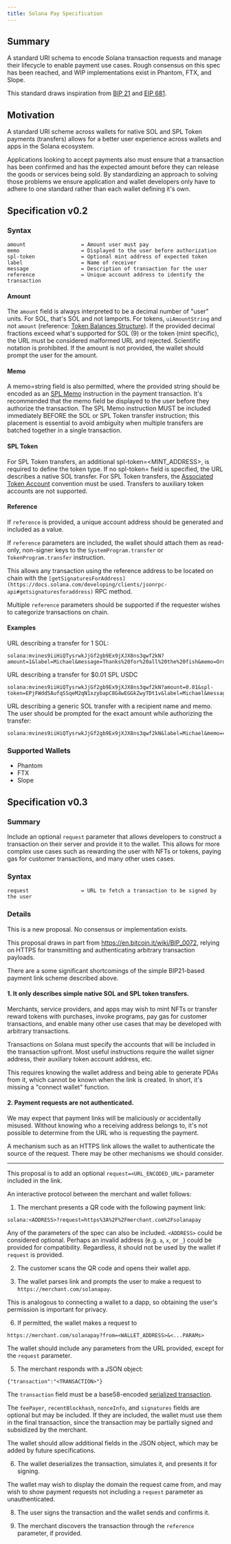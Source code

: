 ```yaml
---
title: Solana Pay Specification
---
```


## Summary
A standard URI schema to encode Solana transaction requests and manage their lifecycle to enable payment use cases. Rough consensus on this spec has been reached, and WIP implementations exist in Phantom, FTX, and Slope.

This standard draws inspiration from [BIP 21](https://github.com/bitcoin/bips/blob/master/bip-0021.mediawiki) and [EIP 681](https://github.com/ethereum/EIPs/blob/master/EIPS/eip-681.md).

## Motivation
A standard URI scheme across wallets for native SOL and SPL Token payments (transfers) allows for a better user experience across wallets and apps in the Solana ecosystem.

Applications looking to accept payments also must ensure that a transaction has been confirmed and has the expected amount before they can release the goods or services being sold. By standardizing an approach to solving those problems we ensure application and wallet developers only have to adhere to one standard rather than each wallet defining it's own.

## Specification v0.2

### Syntax
```
amount                  = Amount user must pay
memo                    = Displayed to the user before authorization
spl-token               = Optional mint address of expected token
label                   = Name of receiver
message                 = Description of transaction for the user
reference               = Unique account address to identify the transaction
```
#### Amount
The `amount` field is always interpreted to be a decimal number of "user" units. For SOL, that's SOL and not lamports. For tokens, `uiAmountString` and not `amount` (reference: [Token Balances Structure](https://docs.solana.com/developing/clients/jsonrpc-api#token-balances-structure)). If the provided decimal fractions exceed what's supported for SOL (9) or the token (mint specific), the URL must be considered malformed URL and rejected. Scientific notation is prohibited. If the amount is not provided, the wallet should prompt the user for the amount.

#### Memo
A memo=string field is also permitted, where the provided string should be encoded as an [SPL Memo](https://spl.solana.com/memo) instruction in the payment transaction. It's recommended that the memo field be displayed to the user before they authorize the transaction. The SPL Memo instruction MUST be included immediately BEFORE the SOL or SPL Token transfer instruction; this placement is essential to avoid ambiguity when multiple transfers are batched together in a single transaction.

#### SPL Token
For SPL Token transfers, an additional spl-token=<MINT_ADDRESS>, is required to define the token type. If no spl-token= field is specified, the URL describes a native SOL transfer. For SPL Token transfers, the [Associated Token Account](https://spl.solana.com/associated-token-account) convention must be used. Transfers to auxiliary token accounts are not supported.

#### Reference
If `reference` is provided, a unique account address should be generated and included as a value. 

If `reference` parameters are included, the wallet should attach them as read-only, non-signer keys to the `SystemProgram.transfer` or `TokenProgram.transfer` instruction.

This allows any transaction using the reference address to be located on chain with the `[getSignaturesForAddress](https://docs.solana.com/developing/clients/jsonrpc-api#getsignaturesforaddress)` RPC method.

Multiple `reference` parameters should be supported if the requester wishes to categorize transactions on chain.


#### Examples
URL describing a transfer for 1 SOL:
```
solana:mvines9iiHiQTysrwkJjGf2gb9Ex9jXJX8ns3qwf2kN?amount=1&label=Michael&message=Thanks%20for%20all%20the%20fish&memo=OrderId1234
```

URL describing a transfer for $0.01 SPL USDC
```
solana:mvines9iiHiQTysrwkJjGf2gb9Ex9jXJX8ns3qwf2kN?amount=0.01&spl-token=EPjFWdd5AufqSSqeM2qN1xzybapC8G4wEGGkZwyTDt1v&label=Michael&message=Thanks%20for%20all%20the%20fish&memo=OrderId5678
```

URL describing a generic SOL transfer with a recipient name and memo. The user should be prompted for the exact amount while authorizing the transfer:
```
solana:mvines9iiHiQTysrwkJjGf2gb9Ex9jXJX8ns3qwf2kN&label=Michael&memo=4321ABCD
```

### Supported Wallets

* Phantom
* FTX
* Slope

## Specification v0.3

### Summary
Include an optional `request` parameter that allows developers to construct a transaction on their server and provide it to the wallet. This allows for more complex use cases such as rewarding the user with NFTs or tokens, paying gas for customer transactions, and many other uses cases.


### Syntax
```
request                 = URL to fetch a transaction to be signed by the user
```

### Details

This is a new proposal. No consensus or implementation exists.

This proposal draws in part from https://en.bitcoin.it/wiki/BIP_0072, relying on HTTPS for transmitting and authenticating arbitrary transaction payloads. 

There are a some significant shortcomings of the simple BIP21-based payment link scheme described above.

#### 1. It only describes simple native SOL and SPL token transfers.

Merchants, service providers, and apps may wish to mint NFTs or transfer reward tokens with purchases, invoke programs, pay gas for customer transactions, and enable many other use cases that may be developed with arbitrary transactions.

Transactions on Solana must specify the accounts that will be included in the transaction upfront. Most useful instructions require the wallet signer address, their auxiliary token account address, etc.

This requires knowing the wallet address and being able to generate PDAs from it, which cannot be known when the link is created. In short, it's missing a "connect wallet" function.

#### 2. Payment requests are not authenticated.

We may expect that payment links will be maliciously or accidentally misused. Without knowing who a receiving address belongs to, it's not possible to determine from the URL who is requesting the payment.

A mechanism such as an HTTPS link allows the wallet to authenticate the source of the request. There may be other mechanisms we should consider. 

---

This proposal is to add an optional `request=<URL_ENCODED_URL>` parameter included in the link.

An interactive protocol between the merchant and wallet follows:

1. The merchant presents a QR code with the following payment link:
```
solana:<ADDRESS>?request=https%3A%2F%2Fmerchant.com%2Fsolanapay
```
Any of the parameters of the spec can also be included. `<ADDRESS>` could be considered optional. Perhaps an invalid address (e.g. `a`, `x`, or `_`) could be provided for compatibility. Regardless, it should not be used by the wallet if `request` is provided.

2. The customer scans the QR code and opens their wallet app.

3. The wallet parses link and prompts the user to make a request to `https://merchant.com/solanapay`.

This is analogous to connecting a wallet to a dapp, so obtaining the user's permission is important for privacy.

6. If permitted, the wallet makes a request to
```
https://merchant.com/solanapay?from=<WALLET_ADDRESS>&<...PARAMs>
```
The wallet should include any parameters from the URL provided, except for the `request` parameter.

5. The merchant responds with a JSON object:
```
{"transaction":"<TRANSACTION>"}
```
The `transaction` field must be a base58-encoded [serialized transaction](https://solana-labs.github.io/solana-web3.js/classes/Transaction.html#serialize).

The `feePayer`, `recentBlockhash`, `nonceInfo`, and `signatures` fields are optional but may be included. If they are included, the wallet must use them in the final transaction, since the transaction may be partially signed and subsidized by the merchant.

The wallet should allow additional fields in the JSON object, which may be added by future specifications.

6. The wallet deserializes the transaction, simulates it, and presents it for signing.

The wallet may wish to display the domain the request came from, and may wish to show payment requests not including a `request` parameter as unauthenticated. 

8. The user signs the transaction and the wallet sends and confirms it.

9. The merchant discovers the transaction through the `reference` parameter, if provided.
